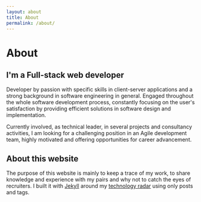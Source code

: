 ```yaml
---
layout: about
title: About
permalink: /about/
---
```


# About

## I'm a Full-stack web developer

Developer by passion with specific skills in client-server applications and a strong background in
software engineering in general. Engaged throughout the whole software development process, constantly focusing on
the user's satisfaction by providing efficient solutions in software design and implementation.

Currently involved, as technical leader, in several projects and consultancy activities, I am looking for a
challenging position in an Agile development team, highly motivated and offering opportunities for career advancement.

## About this website

The purpose of this website is mainly to keep a trace of my work, to share knowledge and experience with my pairs and why not to
catch the eyes of recruiters. I built it with [Jekyll](/tags/jekyll) around my [technology radar](https://www.thoughtworks.com/insights/blog/build-your-own-technology-radar?utm_campaign=technology-radar&utm_medium=email&utm_source=marketo&mkt_tok=3RkMMJWWfF9wsRonv6%2FIcO%2FhmjTEU5z16e8qUa6yiokz2EFye%2BLIHETpodcMTcZnNbnYDBceEJhqyQJxPr3EJdkNy9F4RhPrCQ%3D%3D)
using only posts and tags.
